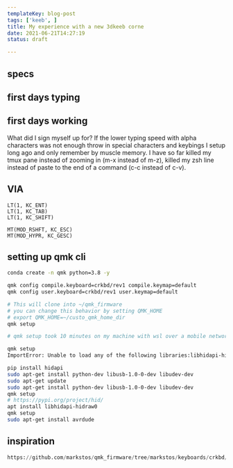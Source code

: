 ```yaml
---
templateKey: blog-post
tags: ['keeb', ]
title: My experience with a new 3dkeeb corne
date: 2021-06-21T14:27:19
status: draft

---
```



## specs

## first days typing


## first days working

What did I sign myself up for? If the lower typing speed with alpha characters
was not enough throw in special characters and keybings I setup long ago and
only remember by muscle memory.  I have so far killed my tmux pane instead of
zooming in (m-x instead of m-z), killed my zsh line instead of paste to the end
of a command (c-c instead of c-v).


## VIA

```
LT(1, KC_ENT)
LT(1, KC_TAB)
LT(1, KC_SHIFT)

MT(MOD_RSHFT, KC_ESC)
MT(MOD_HYPR, KC_GESC)

```

## setting up qmk cli

``` bash
conda create -n qmk python=3.8 -y

qmk config compile.keyboard=crkbd/rev1 compile.keymap=default
qmk config user.keyboard=crkbd/rev1 user.keymap=default

# This will clone into ~/qmk_firmware
# you can change this behavior by setting QMK_HOME
# export QMK_HOME=~/custo_qmk_home_dir
qmk setup

# qmk setup took 10 minutes on my machine with wsl over a mobile network
```

``` bash
qmk setup 
ImportError: Unable to load any of the following libraries:libhidapi-hidraw.so libhidapi-hidraw.so.0 libhidapi-libusb.so libhidapi-libusb.so.0 libhidapi-iohidmanager.so libhidapi-iohidmanager.so.0 libhidapi.dylib hidapi.dll libhidapi-0.dll

pip install hidapi
sudo apt-get install python-dev libusb-1.0-0-dev libudev-dev
sudo apt-get update
sudo apt-get install python-dev libusb-1.0-0-dev libudev-dev
qmk setup
# https://pypi.org/project/hid/
apt install libhidapi-hidraw0
qmk setup
sudo apt-get install avrdude
```

## inspiration

``` python
https://github.com/markstos/qmk_firmware/tree/markstos/keyboards/crkbd/keymaps/markstos
```
